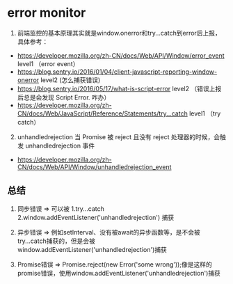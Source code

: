 # error monitor
1. 前端监控的基本原理其实就是window.onerror和try...catch到error后上报，具体参考：
 - https://developer.mozilla.org/zh-CN/docs/Web/API/Window/error_event level1 （error event）
 - https://blog.sentry.io/2016/01/04/client-javascript-reporting-window-onerror level2 (怎么捕获错误)
 - https://blog.sentry.io/2016/05/17/what-is-script-error level2 （错误上报后总是会发现 Script Error. 咋办）
 - https://developer.mozilla.org/zh-CN/docs/Web/JavaScript/Reference/Statements/try...catch level1 （try catch）

2. unhandledrejection
当 Promise 被 reject 且没有 reject 处理器的时候，会触发 unhandledrejection 事件
- https://developer.mozilla.org/zh-CN/docs/Web/API/Window/unhandledrejection_event

## 总结
1. 同步错误 => 可以被 1.try...catch 2.window.addEventListener('unhandledrejection') 捕获

2. 异步错误 => 例如setInterval、没有被await的异步函数等，是不会被try...catch捕获的，但是会被window.addEventListener('unhandledrejection')捕获

3. Promise错误 => Promise.reject(new Error('some wrong'));像是这样的promise错误，使用window.addEventListener('unhandledrejection')捕获
